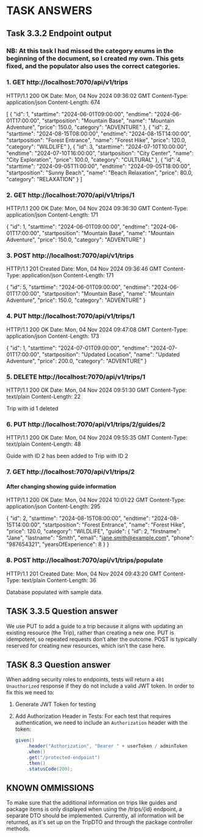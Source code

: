 # TASK ANSWERS
## Task 3.3.2 Endpoint output
### NB: At this task I had missed the category enums in the beginning of the document, so I created my own. This gets fixed, and the populator also uses the correct categories.
### 1. GET http://localhost:7070/api/v1/trips
HTTP/1.1 200 OK
Date: Mon, 04 Nov 2024 09:36:02 GMT
Content-Type: application/json
Content-Length: 674

[
{
"id": 1,
"starttime": "2024-06-01T09:00:00",
"endtime": "2024-06-01T17:00:00",
"startposition": "Mountain Base",
"name": "Mountain Adventure",
"price": 150.0,
"category": "ADVENTURE"
},
{
"id": 2,
"starttime": "2024-08-15T08:00:00",
"endtime": "2024-08-15T14:00:00",
"startposition": "Forest Entrance",
"name": "Forest Hike",
"price": 120.0,
"category": "WILDLIFE"
},
{
"id": 3,
"starttime": "2024-07-10T10:00:00",
"endtime": "2024-07-10T16:00:00",
"startposition": "City Center",
"name": "City Exploration",
"price": 100.0,
"category": "CULTURAL"
},
{
"id": 4,
"starttime": "2024-09-05T11:00:00",
"endtime": "2024-09-05T18:00:00",
"startposition": "Sunny Beach",
"name": "Beach Relaxation",
"price": 80.0,
"category": "RELAXATION"
}
]

### 2. GET http://localhost:7070/api/v1/trips/1 
HTTP/1.1 200 OK
Date: Mon, 04 Nov 2024 09:36:30 GMT
Content-Type: application/json
Content-Length: 171

{
"id": 1,
"starttime": "2024-06-01T09:00:00",
"endtime": "2024-06-01T17:00:00",
"startposition": "Mountain Base",
"name": "Mountain Adventure",
"price": 150.0,
"category": "ADVENTURE"
}

### 3. POST http://localhost:7070/api/v1/trips
HTTP/1.1 201 Created
Date: Mon, 04 Nov 2024 09:36:46 GMT
Content-Type: application/json
Content-Length: 171

{
"id": 5,
"starttime": "2024-06-01T09:00:00",
"endtime": "2024-06-01T17:00:00",
"startposition": "Mountain Base",
"name": "Mountain Adventure",
"price": 150.0,
"category": "ADVENTURE"
}

### 4. PUT http://localhost:7070/api/v1/trips/1
HTTP/1.1 200 OK
Date: Mon, 04 Nov 2024 09:47:08 GMT
Content-Type: application/json
Content-Length: 173

{
"id": 1,
"starttime": "2024-07-01T09:00:00",
"endtime": "2024-07-01T17:00:00",
"startposition": "Updated Location",
"name": "Updated Adventure",
"price": 200.0,
"category": "ADVENTURE"
}

### 5. DELETE http://localhost:7070/api/v1/trips/1
HTTP/1.1 200 OK
Date: Mon, 04 Nov 2024 09:51:30 GMT
Content-Type: text/plain
Content-Length: 22

Trip with id 1 deleted

### 6. PUT http://localhost:7070/api/v1/trips/2/guides/2
HTTP/1.1 200 OK
Date: Mon, 04 Nov 2024 09:55:35 GMT
Content-Type: text/plain
Content-Length: 48

Guide with ID 2 has been added to Trip with ID 2

### 7. GET http://localhost:7070/api/v1/trips/2
#### After changing showing guide information
HTTP/1.1 200 OK
Date: Mon, 04 Nov 2024 10:01:22 GMT
Content-Type: application/json
Content-Length: 295

{
"id": 2,
"starttime": "2024-08-15T08:00:00",
"endtime": "2024-08-15T14:00:00",
"startposition": "Forest Entrance",
"name": "Forest Hike",
"price": 120.0,
"category": "WILDLIFE",
"guide": {
"id": 2,
"firstname": "Jane",
"lastname": "Smith",
"email": "jane.smith@example.com",
"phone": "987654321",
"yearsOfExperience": 8
}
}


### 8. POST http://localhost:7070/api/v1/trips/populate

HTTP/1.1 201 Created
Date: Mon, 04 Nov 2024 09:43:20 GMT
Content-Type: text/plain
Content-Length: 36

Database populated with sample data.

## TASK 3.3.5 Question answer
We use PUT to add a guide to a trip because it aligns with updating an existing resource (the Trip), rather than creating a new one. PUT is idempotent, so repeated requests don’t alter the outcome. POST is typically reserved for creating new resources, which isn’t the case here.

## TASK 8.3 Question answer
When adding security roles to endpoints, tests will return a `401 Unauthorized` response if they do not include a valid JWT token.
In order to fix this we need to:
1. Generate JWT Token for testing

2. Add Authorization Header in Tests: For each test that requires authentication, we need to include an `Authorization` header with the token:
   ```java
   given()
       .header("Authorization", "Bearer " + userToken / adminToken 
       .when()
       .get("/protected-endpoint")
       .then()
       .statusCode(200);
   
## KNOWN OMMISSIONS
To make sure that the additional information on trips like guides and package items is only displayed when using the /trips/{id} endpoint, a separate DTO should be implemented. 
Currently, all information will be returned, as it's set up on the TripDTO and through the package controller methods. 